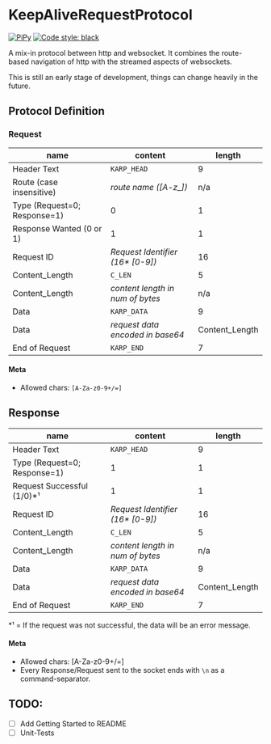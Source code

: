 # KeepAliveRequestProtocol

[![PiPy](https://img.shields.io/pypi/v/karp?style=flat-square)](https://pypi.org/project/karp/)
[![Code style: black](https://img.shields.io/badge/code%20style-black-000000.svg)](https://github.com/ambv/black)

A mix-in protocol between http and websocket. It combines the route-based navigation of http with the 
streamed aspects of websockets.

This is still an early stage of development, things can change heavily in the future.


## Protocol Definition
### Request

| name                         | content                                      | length             |
| ---------------------------- | -------------------------------------------- | ------------------ |
| Header Text                  | `KARP_HEAD`                                  | 9                  |
| Route (case insensitive)     | *route name ([A-z\_])*                       | n/a                |
| Type (Request=0; Response=1) | 0                                            | 1                  |
| Response Wanted (0 or 1)     | 1                                            | 1                  |
| Request ID                   | *Request Identifier (16\* [0-9])*            | 16                 |
| Content_Length               | `C_LEN`                                      | 5                  |
| Content_Length               | *content length in num of bytes*             | n/a                |
| Data                         | `KARP_DATA`                                  | 9                  |
| Data                         | *request data encoded in base64*             | Content_Length     |
| End of Request               | `KARP_END`                                   | 7                  |

#### Meta

- Allowed chars: `[A-Za-z0-9+/=]`

## Response

| name                         | content                                       | length             |
| ---------------------------- | --------------------------------------------- | ------------------ |
| Header Text                  | `KARP_HEAD`                                   | 9                  |
| Type (Request=0; Response=1) | 1                                             | 1                  |
| Request Successful (1/0)*¹   | 1                                             | 1                  |
| Request ID                   | *Request Identifier (16\* [0-9])*             | 16                 |
| Content_Length               | `C_LEN`                                       | 5                  |
| Content_Length               | *content length in num of bytes*              | n/a                |
| Data                         | `KARP_DATA`                                   | 9                  |
| Data                         | *request data encoded in base64*              | Content_Length     |
| End of Request               | `KARP_END`                                    | 7                  |

*¹ = If the request was not successful, the data will be an error message.

#### Meta

- Allowed chars: [A-Za-z0-9+/=]
- Every Response/Request sent to the socket ends with `\n` as a command-separator.

## TODO:

* [ ] Add Getting Started to README
* [ ] Unit-Tests